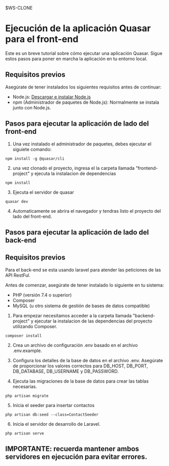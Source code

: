 $WS-CLONE

# Ejecución de la aplicación Quasar para el front-end

Este es un breve tutorial sobre cómo ejecutar una aplicación Quasar. Sigue estos pasos para poner en marcha la aplicación en tu entorno local.

## Requisitos previos

Asegúrate de tener instalados los siguientes requisitos antes de continuar:

- Node.js: [Descargar e instalar Node.js](https://nodejs.org)
- npm (Administrador de paquetes de Node.js): Normalmente se instala junto con Node.js.

## Pasos para ejecutar la aplicación de lado del front-end

1. Una vez instalado el administrador de paquetes, debes ejecutar el siguiete comando:
```
npm install -g @quasar/cli
```

2. una vez clonado el proyecto, ingresa el la carpeta llamada "frontend-project" y ejecuta la instalacion de dependencias

  ```
  npm install
  ```

3. Ejecuta el servidor de quasar

  ```
  quasar dev
  ```
4. Automaticamente se abrira el navegador y tendras listo el proyecto del lado del front-end.

## Pasos para ejecutar la aplicación de lado del back-end

## Requisitos previos

Para el back-end se esta usando laravel para atender las peticiones de las API RestFul.

Antes de comenzar, asegúrate de tener instalado lo siguiente en tu sistema:

- PHP (versión 7.4 o superior)
- Composer
- MySQL (u otro sistema de gestión de bases de datos compatible)

1. Para empezar necesitamos acceder a la carpeta llamada "backend-project" y ejecutar la instalacion de las dependencias del proyecto utilizando Composer. 
```
composer install
```
2. Crea un archivo de configuración .env basado en el archivo .env.example.
   
3. Configura los detalles de la base de datos en el archivo .env. Asegúrate de proporcionar los valores correctos para DB_HOST, DB_PORT, DB_DATABASE, DB_USERNAME y DB_PASSWORD.

4. Ejecuta las migraciones de la base de datos para crear las tablas necesarias.

```
php artisan migrate
```
5. Inicia el seeder para insertar contactos
```
php artisan db:seed --class=ContactSeeder
```
6. Inicia el servidor de desarrollo de Laravel.
```
php artisan serve
```

## IMPORTANTE: recuerda mantener ambos servidores en ejecución para evitar errores.




